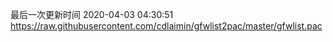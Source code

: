 最后一次更新时间 2020-04-03 04:30:51
https://raw.githubusercontent.com/cdlaimin/gfwlist2pac/master/gfwlist.pac

